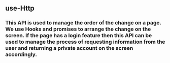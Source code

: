 ## use-Http

### This API is used to manage the order of the change on a page. We use Hooks and promises to arrange the change on the screen. If the page has a login feature then this API can be used to manage the process of requesting information from the user and returning a private account on the screen accordingly.
